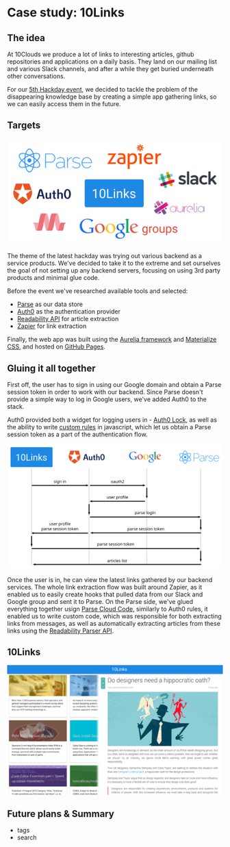 # Case study: 10Links

## The idea

At 10Clouds we produce a lot of links to interesting articles, github repositories and applications on a daily basis. They land on our mailing list and various Slack channels, and after a while they get buried underneath other conversations.

For our [5th Hackday event][5th hackday post], we decided to tackle the problem of the disappearing knowledge base by creating a simple app gathering links, so we can easily access them in the future.

## Targets

![Logos](tech-cloud.svg)

The theme of the latest hackday was trying out various backend as a service products. We've decided to take it to the extreme and set ourselves the goal of not setting up any backend servers, focusing on using 3rd party products and minimal glue code.

Before the event we've researched available tools and selected:
- [Parse][] as our data store
- [Auth0][] as the authentication provider
- [Readability API][] for article extraction
- [Zapier][] for link extraction

Finally, the web app was built using the [Aurelia framework][aurelia] and [Materialize CSS][], and hosted on [GitHub Pages][].

## Gluing it all together

First off, the user has to sign in using our Google domain and obtain a Parse session token in order to work with our backend. Since Parse doesn't provide a simple way to log in Google users, we've added Auth0 to the stack. 

Auth0 provided both a widget for logging users in - [Auth0 Lock][], as well as the ability to write [custom rules][auth0 rules] in javascript, which let us obtain a Parse session token as a part of the authentication flow.

![Authentication flow](auth-flow.svg)

Once the user is in, he can view the latest links gathered by our backend services. The whole link extraction flow was built around Zapier, as it enabled us to easily create hooks that pulled data from our Slack and Google group and sent it to Parse. On the Parse side, we've glued everything together usign [Parse Cloud Code][], similarly to Auth0 rules, it enabled us to write custom code, which was responsible for both extracting links from messages, as well as automatically extracting articles from these links using the [Readability Parser API][readability parser].

## 10Links
![End result](result.png)

## Future plans & Summary
- tags
- search

[5th hackday post]: http://10clouds.com/blog/hackday-v-why-we-all-love-codefesting/
[aurelia]: http://aurelia.io/
[auth0]: https://auth0.com/
[auth0 lock]: https://auth0.com/lock
[auth0 rules]: https://auth0.com/docs/rules
[google groups]: https://groups.google.com
[materialize css]: http://materializecss.com/
[parse]: https://parse.com/
[parse cloud code]: https://parse.com/docs/js/guide#cloud-code
[readability api]: https://www.readability.com/developers/api/
[readability parser]: https://www.readability.com/developers/api/parser
[readability]: https://www.readability.com/
[slack]: https://slack.com/
[zapier]: https://zapier.com
[github pages]: https://pages.github.com/
